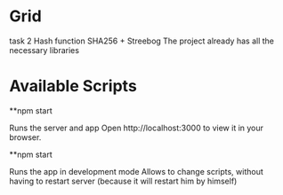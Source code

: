 # Grid
 task 2 Hash function
 SHA256 + Streebog
 The project already has all the necessary libraries
# Available Scripts
**npm start

Runs the server and app
Open http://localhost:3000 to view it in your browser.

**npm start

Runs the app in development mode
Allows to change scripts, without having to restart server (because it will restart him by himself)
